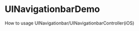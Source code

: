 UINavigationbarDemo
===================

How to usage UINavigationbar/UINavigationbarController(iOS)
